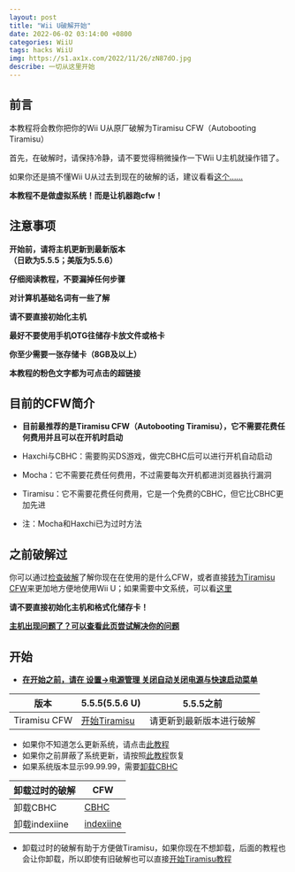 ```yaml
---
layout: post
title: "Wii U破解开始"
date: 2022-06-02 03:14:00 +0800
categories: WiiU
tags: hacks WiiU
img: https://s1.ax1x.com/2022/11/26/zN87dO.jpg
describe: 一切从这里开始
---
```


## 前言

本教程将会教你把你的Wii U从原厂破解为Tiramisu CFW（Autobooting Tiramisu）

首先，在破解时，请保持冷静，请不要觉得稍微操作一下Wii U主机就操作错了。

如果你还是搞不懂Wii U从过去到现在的破解的话，建议看看[这个……](https://littlefive233.github.io/wiiu/2022/05/28/hacksWord.html)

**本教程不是做虚拟系统！而是让机器跑cfw！**

## 注意事项

**开始前，请将主机更新到最新版本<br />（日欧为5.5.5；美版为5.5.6）**

**仔细阅读教程，不要漏掉任何步骤**

**对计算机基础名词有一些了解**

**请不要直接初始化主机**

**最好不要使用手机OTG往储存卡放文件或格卡**

**你至少需要一张存储卡（8GB及以上）**

**本教程的粉色文字都为可点击的超链接**

## 目前的CFW简介

* **目前最推荐的是Tiramisu CFW（Autobooting Tiramisu），它不需要花费任何费用并且可以在开机时启动**

* Haxchi与CBHC：需要购买DS游戏，做完CBHC后可以进行开机自动启动

* Mocha：它不需要花费任何费用，不过需要每次开机都进浏览器执行漏洞

* Tiramisu：它不需要花费任何费用，它是一个免费的CBHC，但它比CBHC更加先进

* 注：Mocha和Haxchi已为过时方法

## 之前破解过

你可以通过[检查破解](https://littlefive233.github.io/wiiu/2022/05/25/CheckHacks.html)了解你现在在使用的是什么CFW，或者直接[转为Tiramisu CFW](https://littlefive233.github.io/wiiu/2022/05/28/prepare-Tiramisu.html)来更加地方便地使用Wii U；如果需要中文系统，可以看[这里](https://littlefive233.github.io/wiiu/2022/05/28/install-CHJsystem.html)

**请不要直接初始化主机和格式化储存卡！**

[**主机出现问题了？可以查看此页尝试解决你的问题**](https://littlefive233.github.io/wiiu/2022/06/01/QA.html)

## 开始

- **[在开始之前，请在 设置->电源管理 关闭自动关闭电源与快速启动菜单](https://en-americas-support.nintendo.com/app/answers/detail/a_id/1495/kw/Standby%20Functions)**

| 版本                    | 5.5.5(5.5.6 U)        | 5.5.5之前          |
| ----------------------- | ------------ | ------------------------ |
| Tiramisu CFW            | [开始Tiramisu](https://littlefive233.github.io/wiiu/2022/05/28/prepare-Tiramisu.html)     | 请更新到最新版本进行破解 |

- 如果你不知道怎么更新系统，请点击[此教程](https://en-americas-support.nintendo.com/app/answers/detail/a_id/1136)
- 如果你之前屏蔽了系统更新，请按照[此教程](https://littlefive233.github.io/wiiu/2022/05/27/uninstall-UDFiine.html)恢复
- 如果系统版本显示99.99.99，需要[卸载CBHC](https://littlefive233.github.io/wiiu/2022/05/27/uninstall-CBHC.html)

| 卸载过时的破解 | CFW |
| ----------------------- | ------------ |
| 卸载CBHC | [CBHC](https://littlefive233.github.io/wiiu/2022/05/27/uninstall-CBHC.html)     |
| 卸载indexiine   | [indexiine](https://littlefive233.github.io/wiiu/2022/05/27/uninstall-indexiine.html)     |

- 卸载过时的破解有助于方便做Tiramisu，如果你现在不想卸载，后面的教程也会让你卸载，所以即使有旧破解也可以直接[开始Tiramisu教程](https://littlefive233.github.io/wiiu/2022/05/28/prepare-Tiramisu.html)
